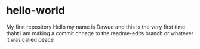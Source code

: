 # hello-world
My first repository 
Hello my name is Dawud and this is the very first time thaht i am making a commit chnage to the readme-edits branch or whatever it was called 
peace 
